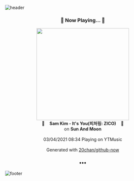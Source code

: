 ![header](https://capsule-render.vercel.app/api?type=wave&height=170&section=header&text=Hi.%20I'm%20SHIFT&fontColor=090707&fontAlignX=45&fontAlignY=65&fontSize=100)

<h3 align="center">🎵 Now Playing... 🎵</h3>
<p align="center">
  <a href="https://music.youtube.com/watch?v=IT5Uq2K05C0">
    <img width="300" src="https://lh3.googleusercontent.com/OoTuvItTpQ_skv2ecjf9yj4bzuGy0JqrW161reBDfsd3CMJw8-lmqp9GNo53JDpQdAx00JvE8IpU9po">
  </a>
  <br>
  🎵&nbsp&nbsp&nbsp <b>Sam Kim - It's You(피처링: ZICO)</b> &nbsp&nbsp&nbsp🎵
  <br>
  on <b>Sun And Moon</b>
  
  <br />
  <br />
  03/04/2021 08:34 Playing on YTMusic
  <br />
  <br />
  Generated with <a href="https://github.com/20chan/github-now">20chan/github-now</a>
</p>

<h3 align="center">•••</h3>

![footer](https://capsule-render.vercel.app/api?type=wave&height=150&section=footer)

